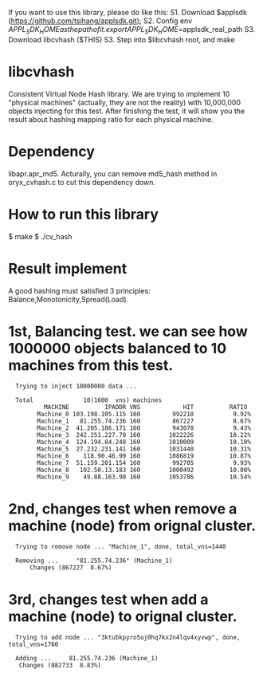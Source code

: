 If you want to use this library, please do like this:
S1. Download $applsdk (https://github.com/tsihang/applsdk.git);
S2. Config env $APPL_SDK_HOME as the path of it.
      export APPL_SDK_HOME=$applsdk_real_path
S3. Download libcvhash ($THIS)
S3. Step into $libcvhash root, and make

# libcvhash
Consistent Virtual Node Hash library.
We are trying to implement 10 "physical machines" (actually, they are not the reality) with 10,000,000 objects injecting for this test. 
After finishing the test, it will show you the result about hashing mapping ratio for each physical machine.

# Dependency
libapr.apr_md5.
Acturally, you can remove md5_hash method in oryx_cvhash.c to cut this dependency down.

# How to run this library
$ make
$ ./cv_hash

# Result implement
A good hashing must satisfied 3 principles: Balance,Monotonicity,Spread(Load).
# 1st, Balancing test. we can see how 1000000 objects balanced to 10 machines from this test.

      Trying to inject 10000000 data ...

      Total              10(1600  vns) machines
              MACHINE          IPADDR VNS            HIT          RATIO
            Machine_0 103.198.105.115 160         992218           9.92%
            Machine_1   81.255.74.236 160         867227           8.67%
            Machine_2  41.205.186.171 160         943078           9.43%
            Machine_3  242.251.227.70 160        1022226          10.22%
            Machine_4  124.194.84.248 160        1010009          10.10%
            Machine_5  27.232.231.141 160        1031440          10.31%
            Machine_6    118.90.46.99 160        1086819          10.87%
            Machine_7  51.159.201.154 160         992705           9.93%
            Machine_8   102.50.13.183 160        1000492          10.00%
            Machine_9    49.88.163.90 160        1053786          10.54%

# 2nd, changes test when remove a machine (node) from orignal cluster.
      Trying to remove node ... "Machine_1", done, total_vns=1440

      Removing ...     "81.255.74.236" (Machine_1)
          Changes (867227  8.67%)

# 3rd, changes test when add a machine (node) to orignal cluster.
      Trying to add node ... "3ktubkpyro5uj0hq7kx2n4lqv4xyvwp", done, total_vns=1760

      Adding ...     81.255.74.236 (Machine_1)
       Changes (882733  8.83%)
